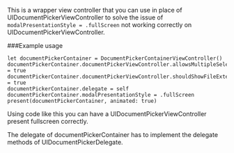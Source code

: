 This is a wrapper view controller that you can use in place of UIDocumentPickerViewController to solve the issue of `modalPresentationStyle = .fullScreen` not working correctly on UIDocumentPickerViewController.

###Example usage
```
let documentPickerContainer = DocumentPickerContainerViewController()
documentPickerContainer.documentPickerViewController.allowsMultipleSelection = true
documentPickerContainer.documentPickerViewController.shouldShowFileExtensions = true
documentPickerContainer.delegate = self
documentPickerContainer.modalPresentationStyle = .fullScreen
present(documentPickerContainer, animated: true)
```
Using code like this you can have a UIDocumentPickerViewController present fullscreen correctly.

The delegate of documentPickerContainer has to implement the delegate methods of UIDocumentPickerDelegate.
